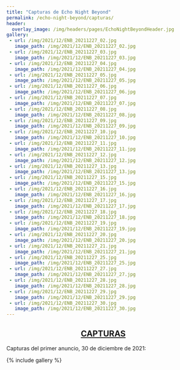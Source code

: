 ```yaml
---
title: "Capturas de Echo Night Beyond"
permalink: /echo-night-beyond/capturas/
header:
  overlay_image: /img/headers/pages/EchoNightBeyondHeader.jpg
gallery:
 - url: /img/2021/12/ENB_20211227_02.jpg
   image_path: /img/2021/12/ENB_20211227_02.jpg
 - url: /img/2021/12/ENB_20211227_03.jpg
   image_path: /img/2021/12/ENB_20211227_03.jpg
 - url: /img/2021/12/ENB_20211227_04.jpg
   image_path: /img/2021/12/ENB_20211227_04.jpg
 - url: /img/2021/12/ENB_20211227_05.jpg
   image_path: /img/2021/12/ENB_20211227_05.jpg
 - url: /img/2021/12/ENB_20211227_06.jpg
   image_path: /img/2021/12/ENB_20211227_06.jpg
 - url: /img/2021/12/ENB_20211227_07.jpg
   image_path: /img/2021/12/ENB_20211227_07.jpg
 - url: /img/2021/12/ENB_20211227_08.jpg
   image_path: /img/2021/12/ENB_20211227_08.jpg
 - url: /img/2021/12/ENB_20211227_09.jpg
   image_path: /img/2021/12/ENB_20211227_09.jpg
 - url: /img/2021/12/ENB_20211227_10.jpg
   image_path: /img/2021/12/ENB_20211227_10.jpg
 - url: /img/2021/12/ENB_20211227_11.jpg
   image_path: /img/2021/12/ENB_20211227_11.jpg
 - url: /img/2021/12/ENB_20211227_12.jpg
   image_path: /img/2021/12/ENB_20211227_12.jpg
 - url: /img/2021/12/ENB_20211227_13.jpg
   image_path: /img/2021/12/ENB_20211227_13.jpg
 - url: /img/2021/12/ENB_20211227_15.jpg
   image_path: /img/2021/12/ENB_20211227_15.jpg
 - url: /img/2021/12/ENB_20211227_16.jpg
   image_path: /img/2021/12/ENB_20211227_16.jpg
 - url: /img/2021/12/ENB_20211227_17.jpg
   image_path: /img/2021/12/ENB_20211227_17.jpg
 - url: /img/2021/12/ENB_20211227_18.jpg
   image_path: /img/2021/12/ENB_20211227_18.jpg
 - url: /img/2021/12/ENB_20211227_19.jpg
   image_path: /img/2021/12/ENB_20211227_19.jpg
 - url: /img/2021/12/ENB_20211227_20.jpg
   image_path: /img/2021/12/ENB_20211227_20.jpg
 - url: /img/2021/12/ENB_20211227_21.jpg
   image_path: /img/2021/12/ENB_20211227_21.jpg
 - url: /img/2021/12/ENB_20211227_25.jpg
   image_path: /img/2021/12/ENB_20211227_25.jpg
 - url: /img/2021/12/ENB_20211227_27.jpg
   image_path: /img/2021/12/ENB_20211227_27.jpg
 - url: /img/2021/12/ENB_20211227_28.jpg
   image_path: /img/2021/12/ENB_20211227_28.jpg
 - url: /img/2021/12/ENB_20211227_29.jpg
   image_path: /img/2021/12/ENB_20211227_29.jpg
 - url: /img/2021/12/ENB_20211227_30.jpg
   image_path: /img/2021/12/ENB_20211227_30.jpg
---
```


<h2 style="text-align: center;"><strong><a href="/echo-night-beyond/capturas/">CAPTURAS</a></strong></h2>

Capturas del primer anuncio, 30 de diciembre de 2021:

{% include gallery %}